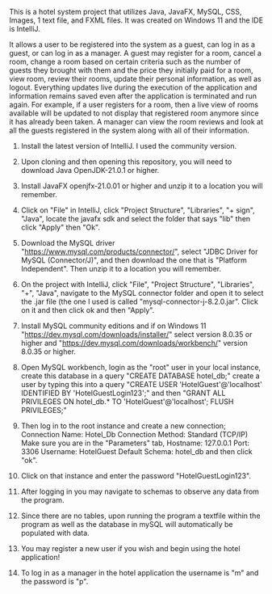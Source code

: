 This is a hotel system project that utilizes Java, JavaFX, MySQL, CSS, Images, 1 text file, and FXML files. It was created on Windows 11 and the IDE is IntelliJ.

It allows a user to be registered into the system as a guest, can log in as a guest, or can log in as a manager.
A guest may register for a room, cancel a room, change a room based on certain criteria such as the number of guests they brought with them and the price they initially paid for a room, view room, review their rooms, update their personal information, as well as logout. Everything updates live during the execution of the application and information remains saved even after the application is terminated and run again. For example, if a user registers for a room, then a live view of rooms available will be updated to not display that registered room anymore since it has already been taken.
A manager can view the room reviews and look at all the guests registered in the system along with all of their information.


1. Install the latest version of IntelliJ. I used the community version.

2. Upon cloning and then opening this repository, you will need to download Java OpenJDK-21.0.1 or higher.

3. Install JavaFX openjfx-21.0.01 or higher and unzip it to a location you will remember.

4. Click on "File" in IntelliJ, click "Project Structure", "Libraries", "+ sign", "Java", locate the javafx sdk and select the folder that says "lib" then click "Apply" then "Ok".

5. Download the MySQL driver "https://www.mysql.com/products/connector/", select "JDBC Driver for MySQL (Connector/J)", and then download the one that is "Platform Independent". Then unzip it to a location you will remember.

6. On the project with IntelliJ, click "File", "Project Structure", "Libraries", "+", "Java", navigate to the MySQL connector folder and open it to select the .jar file (the one I used is called "mysql-connector-j-8.2.0.jar". Click on it and then click ok and then "Apply".

7. Install MySQL community editions and if on Windows 11 "https://dev.mysql.com/downloads/installer/" select version 8.0.35 or higher and "https://dev.mysql.com/downloads/workbench/" version 8.0.35 or higher.

8. Open MySQL workbench, login as the "root" user in your local instance, create this database in a query "CREATE DATABASE hotel_db;" create a user by typing this into a query "CREATE USER 'HotelGuest'@'localhost' IDENTIFIED BY 'HotelGuestLogin123';" and then "GRANT ALL PRIVILEGES ON hotel_db.* TO 'HotelGuest'@'localhost'; FLUSH PRIVILEGES;"

9. Then log in to the root instance and create a new connection; Connection Name: Hotel_Db Connection Method: Standard (TCP/IP) Make sure you are in the "Parameters" tab, Hostname: 127.0.0.1 Port: 3306 Username: HotelGuest Default Schema: hotel_db and then click "ok".

10. Click on that instance and enter the password "HotelGuestLogin123".

11. After logging in you may navigate to schemas to observe any data from the program.

12. Since there are no tables, upon running the program a textfile within the program as well as the database in mySQL will automatically be populated with data.

13. You may register a new user if you wish and begin using the hotel application!

14. To log in as a manager in the hotel application the username is "m" and the password is "p".
